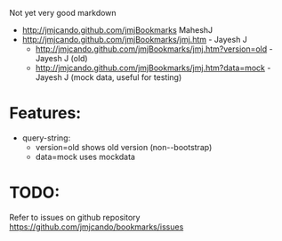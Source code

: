 Not yet very good markdown

- http://jmjcando.github.com/jmjBookmarks  MaheshJ  
- http://jmjcando.github.com/jmjBookmarks/jmj.htm  - Jayesh J  
  - http://jmjcando.github.com/jmjBookmarks/jmj.htm?version=old  - Jayesh J (old)
  - http://jmjcando.github.com/jmjBookmarks/jmj.htm?data=mock  - Jayesh J (mock data, useful for testing)


# Features:
- query-string:  
  - version=old shows old version (non--bootstrap)
  - data=mock uses mockdata

# TODO:
Refer to issues on github repository https://github.com/jmjcando/bookmarks/issues